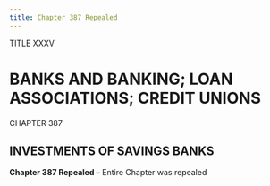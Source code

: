 ```yaml
---
title: Chapter 387 Repealed
---
```


TITLE XXXV
                                             
BANKS AND BANKING; LOAN ASSOCIATIONS; CREDIT UNIONS
===================================================

CHAPTER 387
                                             
INVESTMENTS OF SAVINGS BANKS
----------------------------

**Chapter 387 Repealed –** Entire Chapter was repealed
